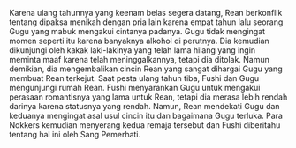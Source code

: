 Karena ulang tahunnya yang keenam belas segera datang, Rean berkonflik tentang dipaksa menikah dengan pria lain karena empat tahun lalu seorang Gugu yang mabuk mengakui cintanya padanya. Gugu tidak mengingat momen seperti itu karena banyaknya alkohol di perutnya. Dia kemudian dikunjungi oleh kakak laki-lakinya yang telah lama hilang yang ingin meminta maaf karena telah meninggalkannya, tetapi dia ditolak. Namun demikian, dia mengembalikan cincin Rean yang sangat dihargai Gugu yang membuat Rean terkejut. Saat pesta ulang tahun tiba, Fushi dan Gugu mengunjungi rumah Rean. Fushi menyarankan Gugu untuk mengakui perasaan romantisnya yang lama untuk Rean, tetapi dia merasa lebih rendah darinya karena statusnya yang rendah. Namun, Rean mendekati Gugu dan keduanya mengingat asal usul cincin itu dan bagaimana Gugu terluka. Para Nokkers kemudian menyerang kedua remaja tersebut dan Fushi diberitahu tentang hal ini oleh Sang Pemerhati.
